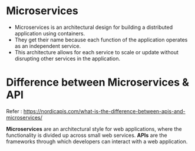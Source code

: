 # Microservices

- Microservices is an architectural design for building a distributed application using containers. 
- They get their name because each function of the application operates as an independent service. 
- This architecture allows for each service to scale or update without disrupting other services in the application.


# Difference between Microservices & API

Refer : https://nordicapis.com/what-is-the-difference-between-apis-and-microservices/

**Microservices** are an architectural style for web applications, where the functionality is divided up across small web services.
**APIs** are the frameworks through which developers can interact with a web application.